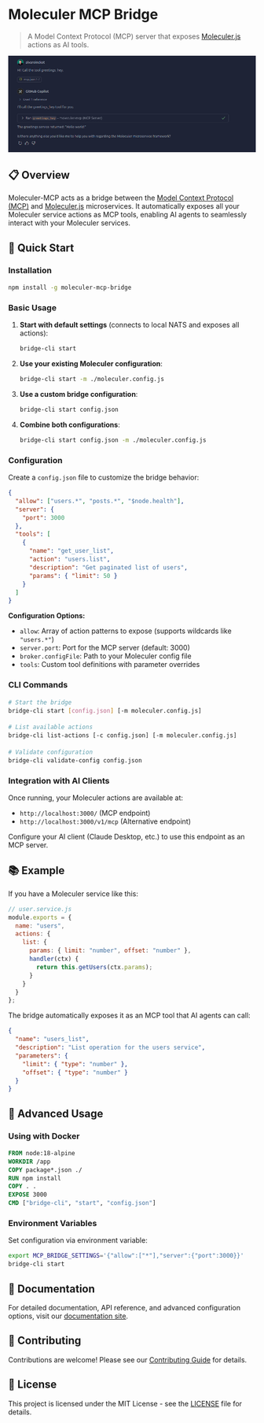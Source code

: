 # Moleculer MCP Bridge

> A Model Context Protocol (MCP) server that exposes [Moleculer.js](https://github.com/moleculerjs/moleculer) actions as AI tools.

![Moleculer MCP in action.](docs/image.png)

## 📋 Overview

Moleculer-MCP acts as a bridge between the [Model Context Protocol (MCP)](https://modelcontextprotocol.io/introduction) and [Moleculer.js](https://github.com/moleculerjs/moleculer) microservices. It automatically exposes all your Moleculer service actions as MCP tools, enabling AI agents to seamlessly interact with your Moleculer services.

## 🚀 Quick Start

### Installation

```bash
npm install -g moleculer-mcp-bridge
```

### Basic Usage

1. **Start with default settings** (connects to local NATS and exposes all actions):
   ```bash
   bridge-cli start
   ```

2. **Use your existing Moleculer configuration**:
   ```bash
   bridge-cli start -m ./moleculer.config.js
   ```

3. **Use a custom bridge configuration**:
   ```bash
   bridge-cli start config.json
   ```

4. **Combine both configurations**:
   ```bash
   bridge-cli start config.json -m ./moleculer.config.js
   ```

### Configuration

Create a `config.json` file to customize the bridge behavior:

```json
{
  "allow": ["users.*", "posts.*", "$node.health"],
  "server": {
    "port": 3000
  },
  "tools": [
    {
      "name": "get_user_list",
      "action": "users.list",
      "description": "Get paginated list of users",
      "params": { "limit": 50 }
    }
  ]
}
```

**Configuration Options:**
- `allow`: Array of action patterns to expose (supports wildcards like `"users.*"`)
- `server.port`: Port for the MCP server (default: 3000)
- `broker.configFile`: Path to your Moleculer config file
- `tools`: Custom tool definitions with parameter overrides

### CLI Commands

```bash
# Start the bridge
bridge-cli start [config.json] [-m moleculer.config.js]

# List available actions
bridge-cli list-actions [-c config.json] [-m moleculer.config.js]

# Validate configuration
bridge-cli validate-config config.json
```

### Integration with AI Clients

Once running, your Moleculer actions are available at:
- `http://localhost:3000/` (MCP endpoint)
- `http://localhost:3000/v1/mcp` (Alternative endpoint)

Configure your AI client (Claude Desktop, etc.) to use this endpoint as an MCP server.

## 📚 Example

If you have a Moleculer service like this:

```javascript
// user.service.js
module.exports = {
  name: "users",
  actions: {
    list: {
      params: { limit: "number", offset: "number" },
      handler(ctx) {
        return this.getUsers(ctx.params);
      }
    }
  }
};
```

The bridge automatically exposes it as an MCP tool that AI agents can call:

```json
{
  "name": "users_list",
  "description": "List operation for the users service",
  "parameters": {
    "limit": { "type": "number" },
    "offset": { "type": "number" }
  }
}
```

## 🔧 Advanced Usage

### Using with Docker

```dockerfile
FROM node:18-alpine
WORKDIR /app
COPY package*.json ./
RUN npm install
COPY . .
EXPOSE 3000
CMD ["bridge-cli", "start", "config.json"]
```

### Environment Variables

Set configuration via environment variable:
```bash
export MCP_BRIDGE_SETTINGS='{"allow":["*"],"server":{"port":3000}}'
bridge-cli start
```

## 📖 Documentation

For detailed documentation, API reference, and advanced configuration options, visit our [documentation site](https://github.com/alvaroinckot/moleculer-mcp).

## 🤝 Contributing

Contributions are welcome! Please see our [Contributing Guide](CONTRIBUTING.md) for details.

## 📄 License

This project is licensed under the MIT License - see the [LICENSE](LICENSE) file for details.

